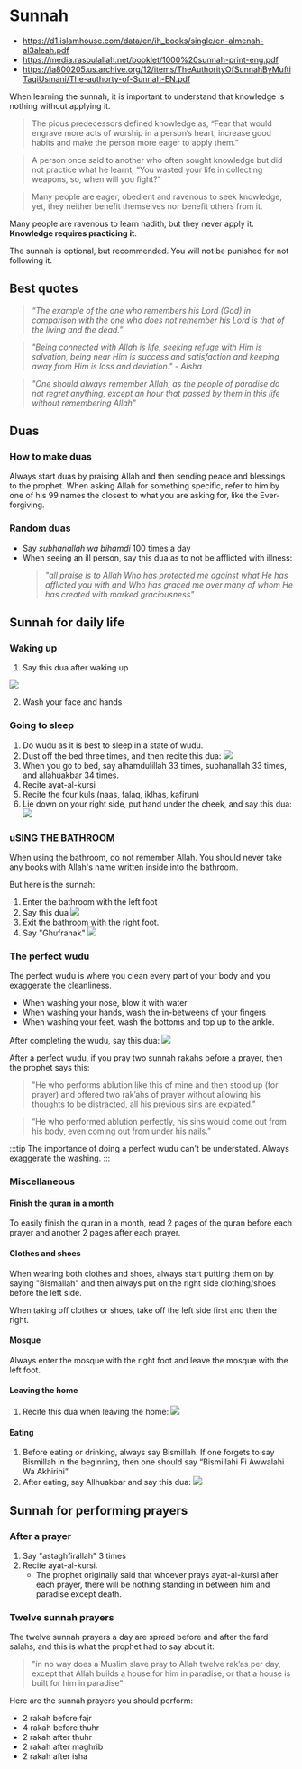 # Sunnah

- https://d1.islamhouse.com/data/en/ih_books/single/en-almenah-al3aleah.pdf
- https://media.rasoulallah.net/booklet/1000%20sunnah-print-eng.pdf
- https://ia800205.us.archive.org/12/items/TheAuthorityOfSunnahByMuftiTaqiUsmani/The-authorty-of-Sunnah-EN.pdf

When learning the sunnah, it is important to understand that knowledge is nothing without applying it.

> The pious predecessors defined knowledge as, “Fear that would engrave more acts of worship in a person’s heart, increase good habits and make the person more eager to apply them.”

> A person once said to another who often sought knowledge but did not practice what he learnt, “You wasted your life in collecting weapons, so, when will you fight?”

> Many people are eager, obedient and ravenous to seek knowledge, yet, they neither benefit themselves nor benefit others from it.

Many people are ravenous to learn hadith, but they never apply it. **Knowledge requires practicing it**.

The sunnah is optional, but recommended. You will not be punished for not following it.

## Best quotes

> _“The example of the one who remembers his Lord (God) in comparison with the one who does not remember his Lord is that of the living and the dead.”_

> _"Being connected with Allah is life, seeking refuge with Him is salvation, being near Him is success and satisfaction and keeping away from Him is loss and deviation." - Aisha_

> _"One should always remember Allah, as the people of paradise do not regret anything, except an hour that passed by them in this life without remembering Allah"_

## Duas

### How to make duas

Always start duas by praising Allah and then sending peace and blessings to the prophet. When asking Allah for something specific, refer to him by one of his 99 names the closest to what you are asking for, like the Ever-forgiving.

### Random duas

- Say _subhanallah wa bihamdi_ 100 times a day
- When seeing an ill person, say this dua as to not be afflicted with illness:
  > _"all praise is to Allah Who has protected me against what He has afflicted you with and Who has graced me over many of whom He has created with marked graciousness"_

## Sunnah for daily life

### Waking up

1. Say this dua after waking up

![](https://www.webpagescreenshot.info/image-url/onECrLodK)

2. Wash your face and hands

### Going to sleep

1. Do wudu as it is best to sleep in a state of wudu.
2. Dust off the bed three times, and then recite this dua:
   ![](https://www.webpagescreenshot.info/image-url/xJG1PT9jj)
3. When you go to bed, say alhamdulillah 33 times, subhanallah 33 times, and allahuakbar 34 times.
4. Recite ayat-al-kursi
5. Recite the four kuls (naas, falaq, iklhas, kafirun)
6. Lie down on your right side, put hand under the cheek, and say this dua:
   ![](https://www.webpagescreenshot.info/image-url/_k6QNCcY0)

### uSING THE BATHROOM

When using the bathroom, do not remember Allah. You should never take any books with Allah's name written inside into the bathroom.

But here is the sunnah:

1. Enter the bathroom with the left foot
2. Say this dua
   ![](https://www.webpagescreenshot.info/image-url/n9q6na3Kp)
3. Exit the bathroom with the right foot.
4. Say "Ghufranak"
   ![](https://www.webpagescreenshot.info/image-url/CsOYRgWlm)

### The perfect wudu

The perfect wudu is where you clean every part of your body and you exaggerate the cleanliness.

- When washing your nose, blow it with water
- When washing your hands, wash the in-betweens of your fingers
- When washing your feet, wash the bottoms and top up to the ankle.

After completing the wudu, say this dua:
![](https://www.webpagescreenshot.info/image-url/PD6D1cs2H)

After a perfect wudu, if you pray two sunnah rakahs before a prayer, then the prophet says this:

> "He who performs ablution like this of mine and then stood up (for prayer) and offered two rak’ahs of prayer without allowing his thoughts to be distracted, all his previous sins are expiated."

> “He who performed ablution perfectly, his sins would come out from his body, even coming out from under his nails.”

:::tip
The importance of doing a perfect wudu can't be understated. Always exaggerate the washing.
:::

### Miscellaneous

#### Finish the quran in a month

To easily finish the quran in a month, read 2 pages of the quran before each prayer and another 2 pages after each prayer.

#### Clothes and shoes

When wearing both clothes and shoes, always start putting them on by saying "Bismallah" and then always put on the right side clothing/shoes before the left side.

When taking off clothes or shoes, take off the left side first and then the right.

#### Mosque

Always enter the mosque with the right foot and leave the mosque with the left foot.

#### Leaving the home

1. Recite this dua when leaving the home:
   ![](https://www.webpagescreenshot.info/image-url/RcztFHaW0)

#### Eating

1. Before eating or drinking, always say Bismillah. If one forgets to say Bismillah in the beginning, then one should say “Bismillahi Fi Awwalahi Wa Akhirihi”
2. After eating, say Allhuakbar and say this dua:
   ![](https://www.webpagescreenshot.info/image-url/zSuJquhnP)

## Sunnah for performing prayers

### After a prayer

1. Say "astaghfirallah" 3 times
2. Recite ayat-al-kursi.
   - The prophet originally said that whoever prays ayat-al-kursi after each prayer, there will be nothing standing in between him and paradise except death.

### Twelve sunnah prayers

The twelve sunnah prayers a day are spread before and after the fard salahs, and this is what the prophet had to say about it:

> "in no way does a Muslim slave pray to Allah twelve rak’as per day, except that Allah builds a house for him in paradise, or that a house is built for him in paradise"

Here are the sunnah prayers you should perform:

- 2 rakah before fajr
- 4 rakah before thuhr
- 2 rakah after thuhr
- 2 rakah after maghrib
- 2 rakah after isha
